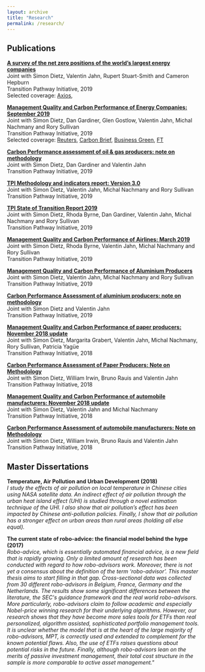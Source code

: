 ```yaml
---
layout: archive
title: "Research"
permalink: /research/
---
```


## Publications

**[A survey of the net zero positions of the world’s largest energy companies](http://www.lse.ac.uk/GranthamInstitute/tpi/wp-content/uploads/2019/11/A-survey-of-the-net-zero-positions-of-the-worlds-largest-energy-companies-3.pdf)**  
  Joint with Simon Dietz, Valentin Jahn, Rupert Stuart-Smith and Cameron Hepburn  
  Transition Pathway Initiative, 2019  
  Selected coverage: [Axios](https://www.axios.com/newsletters/axios-generate-cb88ac28-a3f1-4030-bdcd-e2f6ffce3e15.html?chunk=3#story3), []()

**[Management Quality and Carbon Performance of Energy Companies: September 2019](http://www.lse.ac.uk/GranthamInstitute/tpi/wp-content/uploads/2019/09/Management-quality-and-carbon-performance-of-energy-sectors-final-180919.pdf)**  
  Joint with Simon Dietz, Dan Gardiner, Glen Gostlow, Valentin Jahn, Michal Nachmany and Rory Sullivan  
  Transition Pathway Initiative, 2019  
  Selected coverage: [Reuters](https://uk.reuters.com/article/uk-climate-change-summit-investors/investors-turn-heat-on-big-oil-ahead-of-u-n-climate-summit-idUKKBN1W22SL), [Carbon Brief](https://www.carbonbrief.org/daily-brief/leading-countries-blocked-from-speaking-at-un-climate-summit), [Business Green](https://www.businessgreen.com/bg/news-analysis/3081680/investors-call-for-greater-transparency-over-climate-plans-and-lobbying-activity-as-climate-risk-fears-grow), [FT](https://www.ft.com/content/2c44d5d2-e9b7-11e9-a240-3b065ef5fc55)

**[Carbon Performance assessment of oil & gas producers: note on methodology](http://www.lse.ac.uk/GranthamInstitute/tpi/wp-content/uploads/2019/09/Methodology-note-for-Oil-and-Gas.pdf)**  
  Joint with Simon Dietz, Dan Gardiner and Valentin Jahn  
  Transition Pathway Initiative, 2019

**[TPI Methodology and indicators report: Version 3.0](http://www.lse.ac.uk/GranthamInstitute/tpi/wp-content/uploads/2019/09/Methodology-and-Indicator-Report-v3.0-Final.pdf)**  
  Joint with Simon Dietz, Valentin Jahn, Michal Nachmany and Rory Sullivan  
  Transition Pathway Initiative, 2019

**[TPI State of Transition Report 2019](http://www.lse.ac.uk/GranthamInstitute/tpi/wp-content/uploads/2019/07/TPI-State-of-Transition-Report-2019-1.pdf)**  
  Joint with Simon Dietz, Rhoda Byrne, Dan Gardiner, Valentin Jahn, Michal Nachmany and Rory Sullivan  
  Transition Pathway Initiative, 2019

**[Management Quality and Carbon Performance of Airlines: March 2019](http://www.lse.ac.uk/GranthamInstitute/tpi/wp-content/uploads/2019/03/Management-quality-and-carbon-performance-of-airlines-040319-1730.pdf)**  
  Joint with Simon Dietz, Rhoda Byrne, Valentin Jahn, Michal Nachmany and Rory Sullivan  
  Transition Pathway Initiative, 2019

**[Management Quality and Carbon Performance of Aluminium Producers](http://www.lse.ac.uk/GranthamInstitute/tpi/wp-content/uploads/2019/03/Management-quality-and-carbon-performance-of-aluminium-producers.pdf)**  
  Joint with Simon Dietz, Valentin Jahn, Michal Nachmany and Rory Sullivan  
  Transition Pathway Initiative, 2019

**[Carbon Performance Assessment of aluminium producers: note on methodology](http://www.lse.ac.uk/GranthamInstitute/tpi/wp-content/uploads/2019/02/Aluminium-Feb-19-Methodology-note-1.pdf)**  
  Joint with Simon Dietz and Valentin Jahn  
  Transition Pathway Initiative, 2019

**[Management Quality and Carbon Performance of paper producers: November 2018 update](http://www.lse.ac.uk/GranthamInstitute/tpi/wp-content/uploads/2018/11/MQ-and-CP-of-paper-and-pulp-producers-26-Nov-18.pdf)**  
  Joint with Simon Dietz, Margarita Grabert, Valentin Jahn, Michal Nachmany, Rory Sullivan, Patricia Yagüe  
  Transition Pathway Initiative, 2018

**[Carbon Performance Assessment of Paper Producers: Note on Methodology](http://www.lse.ac.uk/GranthamInstitute/tpi/wp-content/uploads/2018/11/TPI-Methodology-Note-Pulp-and-Paper-November-18.pdf)**  
  Joint with Simon Dietz, William Irwin, Bruno Rauis and Valentin Jahn  
  Transition Pathway Initiative, 2018

**[Management Quality and Carbon Performance of automobile manufacturers: November 2018 update](http://www.lse.ac.uk/GranthamInstitute/tpi/wp-content/uploads/2018/11/Management-quality-and-carbon-performance-of-automobile-manufacturers.pdf)**  
  Joint with  Simon Dietz, Valentin Jahn and Michal Nachmany  
  Transition Pathway Initiative, 2018

**[Carbon Performance Assessment of automobile manufacturers: Note on Methodology](http://www.lse.ac.uk/GranthamInstitute/tpi/wp-content/uploads/2018/11/Methodology-note-automobiles-November-2018.pdf)**  
  Joint with Simon Dietz, William Irwin, Bruno Rauis and Valentin Jahn  
  Transition Pathway Initiative, 2018


## Master Dissertations

**Temperature, Air Pollution and Urban Development (2018)**  
  *I  study  the  effects  of  air  pollution  on  local  temperature  in  Chinese  cities using NASA satellite data. An indirect effect of air pollution through the urban heat island effect (UHI) is studied through a novel estimation technique of the UHI. I also show that air pollution’s effect has been impacted by Chinese anti-pollution policies.  Finally,  I show that air pollution has a stronger effect on urban areas than rural areas (holding all else equal).*

**The current state of robo-advice: the financial model behind the hype (2017)**  
  *Robo-advice, which is essentially automated financial advice, is a new field that is rapidly growing. Only a limited amount of research has been conducted with regard to how robo-advisors work. Moreover, there is not yet a consensus about the definition of the term ‘robo-advisor’. This master thesis aims to start filling in that gap. Cross-sectional data was collected from 30 different robo-advisors in Belgium, France, Germany and the Netherlands. The results show some significant differences between the literature, the SEC's guidance framework and the real world robo-advisors. More particularly, robo-advisors claim to follow academic and especially Nobel-price winning research for their underlying algorithms. However, our research shows that they have become more sales tools for ETFs than real personalized, algorithm assisted, sophisticated portfolio management tools. It is unclear whether the model that is at the heart of the large majority of robo-advisors, MPT, is correctly used and extended to complement for the known potential flaws. Also, the use of ETFs raises questions about potential risks in the future. Finally, although robo-advisors lean on the merits of passive investment management, their total cost structure in the sample is more comparable to active asset management."*
